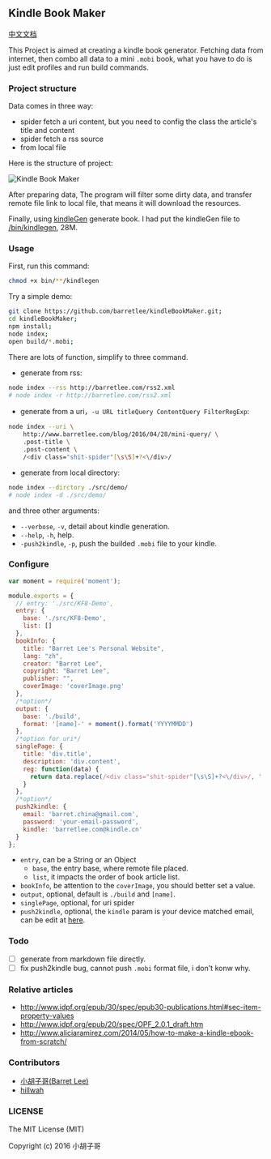 Kindle Book Maker
---

[中文文档](./README-zh.md)

This Project is aimed at creating a kindle book generator. Fetching data from internet, then combo all data to a mini `.mobi` book, what you have to do is just edit profiles and run build commands.

### Project structure

Data comes in three way:

- spider fetch a uri content, but you need to config the class the article's title and content
- spider fetch a rss source
- from local file

Here is the structure of project: 

![Kindle Book Maker](http://img.alicdn.com/tfs/TB1B_rJJVXXXXcvXXXXXXXXXXXX-809-584.png)

After preparing data, The program will filter some dirty data, and transfer remote file link to local file, that means it will download the resources.

Finally, using [kindleGen](http://www.amazon.com/gp/feature.html?docId=1000765211) generate book. I had put the kindleGen file to [/bin/kindlegen](/bin/kindlegen), 28M.

### Usage

First, run this command:

```bash
chmod +x bin/**/kindlegen
```

Try a simple demo:

```bash
git clone https://github.com/barretlee/kindleBookMaker.git;
cd kindleBookMaker;
npm install;
node index;
open build/*.mobi;
```

There are lots of function, simplify to three command.

- generate from rss:
```bash
node index --rss http://barretlee.com/rss2.xml
# node index -r http://barretlee.com/rss2.xml
```
- generate from a uri，`-u URL titleQuery ContentQuery FilterRegExp`:
```bash
node index --uri \
    http://www.barretlee.com/blog/2016/04/28/mini-query/ \
    .post-title \
    .post-content \
    /<div class="shit-spider"[\s\S]+?<\/div>/
```
- generate from local directory:
```bash
node index --dirctory ./src/demo/
# node index -d ./src/demo/
```

and three other arguments:

- `--verbose`, `-v`, detail about kindle generation.
- `--help`, `-h`, help.
- `-push2kindle`, `-p`, push the builded `.mobi` file to your kindle.

### Configure

```javascript
var moment = require('moment');

module.exports = {
  // entry: './src/KF8-Demo',
  entry: {
    base: './src/KF8-Demo',
    list: []
  },
  bookInfo: {
    title: "Barret Lee's Personal Website",
    lang: "zh",
    creator: "Barret Lee",
    copyright: "Barret Lee",
    publisher: "",
    coverImage: 'coverImage.png'
  },
  /*option*/
  output: {
    base: './build',
    format: '[name]-' + moment().format('YYYYMMDD')
  },
  /*option for uri*/
  singlePage: {
    title: 'div.title',
    description: 'div.content',
    reg: function(data) {
      return data.replace(/<div class="shit-spider"[\s\S]+?<\/div>/, '');
    }
  },
  /*option*/
  push2kindle: {
    email: 'barret.china@gmail.com',
    password: 'your-email-password',
    kindle: 'barretlee.com@kindle.cn'
  }
};
```

- `entry`, can be a String or an Object
  - `base`, the entry base, where remote file placed.
  - `list`, it impacts the order of book article list.
- `bookInfo`, be attention to the `coverImage`, you should better set a value.
- `output`, optional, default is `./build` and `[name]`.
- `singlePage`, optional, for uri spider
- `push2kindle`, optional, the `kindle` param is your device matched email, can be edit at [here](https://www.amazon.cn/mn/dcw/myx.html/ref=kinw_myk_redirect#/home/settings/payment).


### Todo

- [ ] generate from markdown file directly.
- [ ] fix push2kindle bug, cannot push `.mobi` format file, i don't konw why.

### Relative articles

- http://www.idpf.org/epub/30/spec/epub30-publications.html#sec-item-property-values
- http://www.idpf.org/epub/20/spec/OPF_2.0.1_draft.htm
- http://www.aliciaramirez.com/2014/05/how-to-make-a-kindle-ebook-from-scratch/

### Contributors

- [小胡子哥(Barret Lee)](https://github.com/barretlee)
- [hillwah](https://github.com/hillwah)

### LICENSE

The MIT License (MIT)

Copyright (c) 2016 小胡子哥
